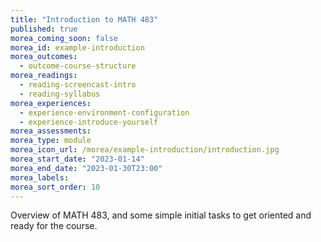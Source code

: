```yaml
---
title: "Introduction to MATH 483"
published: true
morea_coming_soon: false
morea_id: example-introduction
morea_outcomes:
  - outcome-course-structure
morea_readings:
  - reading-screencast-intro
  - reading-syllabus
morea_experiences:
  - experience-environment-configuration
  - experience-introduce-yourself
morea_assessments:
morea_type: module
morea_icon_url: /morea/example-introduction/introduction.jpg
morea_start_date: "2023-01-14"
morea_end_date: "2023-01-30T23:00"
morea_labels:
morea_sort_order: 10
---
```


Overview of MATH 483, and some simple initial tasks to get oriented and ready for the course.
